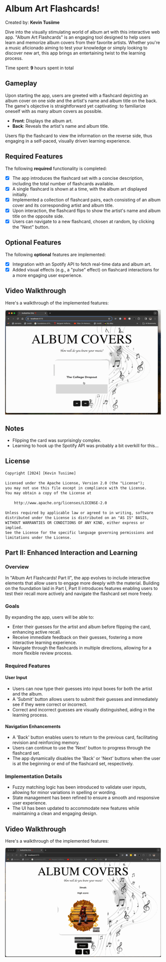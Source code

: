 # Album Art Flashcards!

Created by: **Kevin Tusiime**

Dive into the visually stimulating world of album art with this interactive web app. "Album Art Flashcards" is an engaging tool designed to help users learn and memorize album covers from their favorite artists. Whether you're a music aficionado aiming to test your knowledge or simply looking to discover new art, this app brings an entertaining twist to the learning process.

Time spent: **9** hours spent in total

## Gameplay

Upon starting the app, users are greeted with a flashcard depicting an album cover on one side and the artist's name and album title on the back. The game's objective is straightforward yet captivating: to familiarize oneself with as many album covers as possible.

- **Front**: Displays the album art.
- **Back**: Reveals the artist's name and album title.

Users flip the flashcard to view the information on the reverse side, thus engaging in a self-paced, visually driven learning experience.

## Required Features

The following **required** functionality is completed:

- [x] The app introduces the flashcard set with a concise description, including the total number of flashcards available.
- [x] A single flashcard is shown at a time, with the album art displayed initially.
- [x] Implemented a collection of flashcard pairs, each consisting of an album cover and its corresponding artist and album title.
- [x] Upon interaction, the flashcard flips to show the artist's name and album title on the opposite side.
- [x] Users can navigate to a new flashcard, chosen at random, by clicking the "Next" button.

## Optional Features

The following **optional** features are implemented:

- [x] Integration with an Spotify API to fetch real-time data and album art.
- [x] Added visual effects (e.g., a "pulse" effect) on flashcard interactions for a more engaging user experience.

## Video Walkthrough

Here's a walkthrough of the implemented features:

![Video Walkthrough](flashcards-walkthrough.gif)

## Notes
- Flipping the card was surprisingly complex.
- Learning to hook up the Spotify API was probably a bit overkill for this...

## License

```
Copyright [2024] [Kevin Tusiime]

Licensed under the Apache License, Version 2.0 (the "License");
you may not use this file except in compliance with the License.
You may obtain a copy of the License at

    http://www.apache.org/licenses/LICENSE-2.0

Unless required by applicable law or agreed to in writing, software
distributed under the License is distributed on an "AS IS" BASIS,
WITHOUT WARRANTIES OR CONDITIONS OF ANY KIND, either express or implied.
See the License for the specific language governing permissions and
limitations under the License.
```

## Part II: Enhanced Interaction and Learning

### Overview
In "Album Art Flashcards! Part II", the app evolves to include interactive elements that allow users to engage more deeply with the material. Building on the foundation laid in Part I, Part II introduces features enabling users to test their recall more actively and navigate the flashcard set more freely.

### Goals
By expanding the app, users will be able to:
- Enter their guesses for the artist and album before flipping the card, enhancing active recall.
- Receive immediate feedback on their guesses, fostering a more interactive learning experience.
- Navigate through the flashcards in multiple directions, allowing for a more flexible review process.

### Required Features
#### User Input
- Users can now type their guesses into input boxes for both the artist and the album.
- A 'Submit' button allows users to submit their guesses and immediately see if they were correct or incorrect.
- Correct and incorrect guesses are visually distinguished, aiding in the learning process.

#### Navigation Enhancements
- A 'Back' button enables users to return to the previous card, facilitating revision and reinforcing memory.
- Users can continue to use the 'Next' button to progress through the flashcard set.
- The app dynamically disables the 'Back' or 'Next' buttons when the user is at the beginning or end of the flashcard set, respectively.

### Implementation Details
- Fuzzy matching logic has been introduced to validate user inputs, allowing for minor variations in spelling or wording.
- State management has been refined to ensure a smooth and responsive user experience.
- The UI has been updated to accommodate new features while maintaining a clean and engaging design.

## Video Walkthrough

Here's a walkthrough of the implemented features:

![Video Walkthrough](flashcards-walkthrough-pt2.gif)
